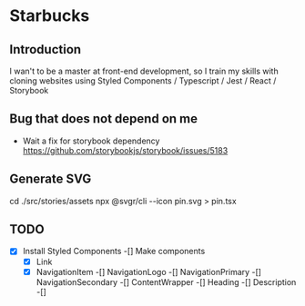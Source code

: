 # Starbucks

## Introduction

I wan't to be a master at front-end development, so I train my skills with cloning websites using Styled Components / Typescript / Jest / React / Storybook

## Bug that does not depend on me

- Wait a fix for storybook dependency https://github.com/storybookjs/storybook/issues/5183

## Generate SVG

cd ./src/stories/assets
npx @svgr/cli --icon pin.svg > pin.tsx

## TODO

-[x] Install Styled Components
-[] Make components
  -[x] Link
  -[x] NavigationItem
  -[] NavigationLogo
  -[] NavigationPrimary
  -[] NavigationSecondary
  -[] ContentWrapper
  -[] Heading
  -[] Description
  -[] 
